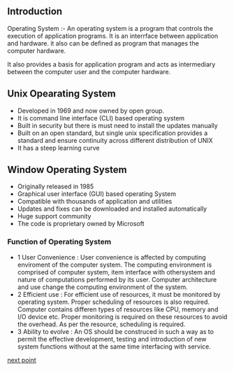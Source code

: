 ## Introduction

 Operating System :- An operating system is a program that controls the execution of application programs. It is an interrface between application and hardware.
 it also can be defined as program that manages the computer hardware.
 
 It also provides a basis for application program and acts as intermediary between the computer user and the computer hardware.
 
 ## Unix Opearating System 
 - Developed in 1969 and now owned by open group.
 - It is command line interface (CLI) based operating system
 - Built in security but there is must need to install the updates manually
 - Built on an open standard, but single unix specification provides a standard and ensure continuity across different distribution of UNIX
 - It has a steep learning curve
 
 
 ## Window Operating System 
 - Originally released in 1985
 - Graphical user interface (GUI) based operating System 
 - Compatible with thousands of application and utilities
 - Updates and fixes can be downloaded and installed automatically 
 - Huge support community
 - The code is proprietary owned by Microsoft
 
 
### Function of Operating System
   - 1 User Convenience : User convenience is affected by computing enviroment of the computer system. The computing environment is comprised of computer system, item interface with othersystem and nature of computations performed by its user.
                        Computer architecture and use change the computing environment of the system.
  - 2 Efficient use : For efficient use of resources, it must be monitored by operating system. Proper scheduling of resources is also required.
                       Computer contains differen types of resources like CPU, memory and I/O device etc. Proper monitoring is required on these resources to avoid the overhead. As per the resource, scheduling is required.
  - 3 Ability to evolve : An OS should be construced in such a way as to permit the effective development, testing and introduction of new system functions without at the same time interfacing with service.
   
   
[next point](https://github.com/prashantjagtap2909/OS/blob/main/Topics/Operating%20System/02%20-%20Evolution%20of%20OS.md)
